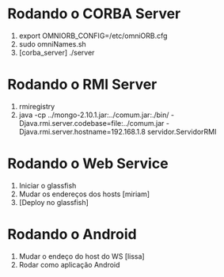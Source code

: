 # Rodando o CORBA Server

1. export OMNIORB_CONFIG=/etc/omniORB.cfg
2. sudo omniNames.sh
3. [corba_server] ./server

# Rodando o RMI Server

1. rmiregistry
2. java -cp ../mongo-2.10.1.jar:../comum.jar:./bin/ 
	-Djava.rmi.server.codebase=file:../comum.jar
	-Djava.rmi.server.hostname=192.168.1.8
	servidor.ServidorRMI

# Rodando o Web Service

1. Iniciar o glassfish
2. Mudar os endereços dos hosts [miriam]
3. [Deploy no glassfish]

# Rodando o Android

1. Mudar o endeço do host do WS [lissa]
2. Rodar como aplicação Android
